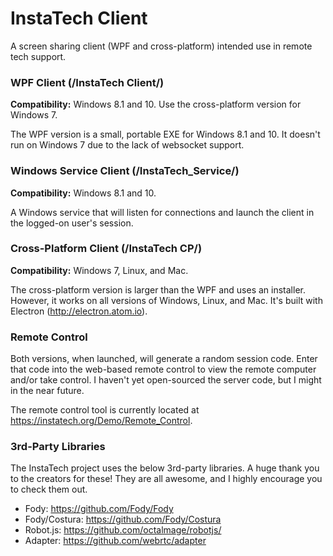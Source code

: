 # InstaTech Client

A screen sharing client (WPF and cross-platform) intended use in remote tech support.

### WPF Client (/InstaTech Client/)
**Compatibility:** Windows 8.1 and 10.  Use the cross-platform version for Windows 7.

The WPF version is a small, portable EXE for Windows 8.1 and 10.  It doesn't run on Windows 7 due to the lack of websocket support.

### Windows Service Client (/InstaTech_Service/)
**Compatibility:** Windows 8.1 and 10.

A Windows service that will listen for connections and launch the client in the logged-on user's session.

### Cross-Platform Client (/InstaTech CP/)
**Compatibility:** Windows 7, Linux, and Mac.

The cross-platform version is larger than the WPF and uses an installer.  However, it works on all versions of Windows, Linux, and Mac.  It's built with Electron (http://electron.atom.io).

### Remote Control
Both versions, when launched, will generate a random session code.  Enter that code into the web-based remote control to view the remote computer and/or take control.  I haven't yet open-sourced the server code, but I might in the near future.

The remote control tool is currently located at https://instatech.org/Demo/Remote_Control.

### 3rd-Party Libraries
The InstaTech project uses the below 3rd-party libraries.  A huge thank you to the creators for these!  They are all awesome, and I highly encourage you to check them out.
- Fody: https://github.com/Fody/Fody
- Fody/Costura: https://github.com/Fody/Costura
- Robot.js: https://github.com/octalmage/robotjs/
- Adapter: https://github.com/webrtc/adapter
